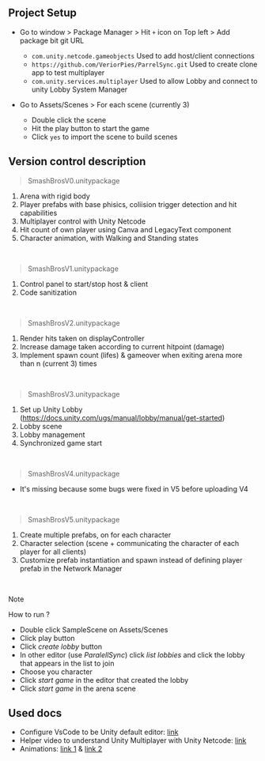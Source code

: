 ## Project Setup
- Go to window > Package Manager > Hit `+` icon on Top left > Add package bit git URL
  - `com.unity.netcode.gameobjects` Used to add host/client connections
  - `https://github.com/VeriorPies/ParrelSync.git` Used to create clone app to test multiplayer
  - `com.unity.services.multiplayer` Used to allow Lobby and connect to unity Lobby System Manager

- Go to Assets/Scenes > For each scene (currently 3)
  - Double click the scene
  - Hit the play button to start the game
  - Click `yes` to import the scene to build scenes


## Version control description
> SmashBrosV0.unitypackage
1. Arena with rigid body
2. Player prefabs with base phisics, coliision trigger detection and hit capabilities
3. Multiplayer control with Unity Netcode
4. Hit count of own player using Canva and LegacyText component
5. Character animation, with Walking and Standing states

<br>

> SmashBrosV1.unitypackage
1. Control panel to start/stop host & client
2. Code sanitization

<br>

> SmashBrosV2.unitypackage
1. Render hits taken on displayController
2. Increase damage taken according to current hitpoint (damage)
3. Implement spawn count (lifes) & gameover when exiting arena more than n (current 3) times

<br>

> SmashBrosV3.unitypackage
1. Set up Unity Lobby (https://docs.unity.com/ugs/manual/lobby/manual/get-started)
2. Lobby scene
3. Lobby management
4. Synchronized game start

<br>

> SmashBrosV4.unitypackage
- It's missing because some bugs were fixed in V5 before uploading V4

<br>

> SmashBrosV5.unitypackage
1. Create multiple prefabs, on for each character
2. Character selection (scene + communicating the character of each player for all clients)
3. Customize prefab instantiation and spawn instead of defining player prefab in the Network Manager

<br>

> [!NOTE]  
> How to run ?
> - Double click SampleScene on Assets/Scenes
> - Click play button
> - Click _create lobby_ button
> - In other editor (use _ParalellSync_) click _list lobbies_ and click the lobby that appears in the list to join
> - Choose you character
> - Click _start game_ in the editor that created the lobby
> - Click _start game_ in the arena scene


## Used docs
* Configure VsCode to be Unity default editor: [link](https://learn.microsoft.com/en-us/visualstudio/gamedev/unity/get-started/getting-started-with-visual-studio-tools-for-unity?pivots=macos)
* Helper video to understand Unity Multiplayer with Unity Netcode: [link](https://www.youtube.com/watch?v=stJ4SESQwJQ&t=505s)
* Animations: [link 1](https://www.youtube.com/watch?v=_FFv8dkfF1g) & [link 2](https://www.youtube.com/watch?v=msTvOG4w80I)
